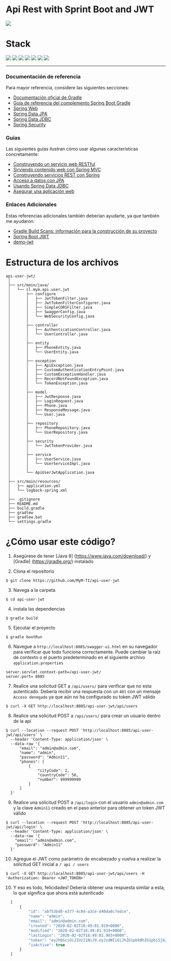 # Api Rest with Sprint Boot and JWT

![](https://img.shields.io/badge/build-success-brightgreen.svg)

# Stack

![](https://img.shields.io/badge/java_8-✓-blue.svg)
![](https://img.shields.io/badge/spring_boot-✓-blue.svg)
![](https://img.shields.io/badge/hibernate-✓-blue.svg)
![](https://img.shields.io/badge/mysql-✓-blue.svg)
![](https://img.shields.io/badge/h2database-✓-blue)
![](https://img.shields.io/badge/jwt-✓-blue.svg)
![](https://img.shields.io/badge/swagger_2-✓-blue.svg)



***


### Documentación de referencia
Para mayor referencia, considere las siguientes secciones:

* [Documentación oficial de Gradle](https://docs.gradle.org)
* [Guía de referencia del complemento Spring Boot Gradle](https://docs.spring.io/spring-boot/docs/2.2.4.RELEASE/gradle-plugin/reference/html/)
* [Spring Web](https://docs.spring.io/spring-boot/docs/2.2.4.RELEASE/reference/htmlsingle/#boot-features-developing-web-applications)
* [Spring Data JPA](https://docs.spring.io/spring-boot/docs/2.2.4.RELEASE/reference/htmlsingle/#boot-features-jpa-and-spring-data)
* [Spring Data JDBC](https://docs.spring.io/spring-data/jdbc/docs/current/reference/html/)
* [Spring Security](https://docs.spring.io/spring-boot/docs/2.2.4.RELEASE/reference/htmlsingle/#boot-features-security)

### Guías
Las siguientes guías ilustran cómo usar algunas características concretamente:

* [Construyendo un servicio web RESTful](https://spring.io/guides/gs/rest-service/)
* [Sirviendo contenido web con Spring MVC](https://spring.io/guides/gs/serving-web-content/)
* [Construyendo servicios REST con Spring](https://spring.io/guides/tutorials/bookmarks/)
* [Acceso a datos con JPA](https://spring.io/guides/gs/accessing-data-jpa/)
* [Usando Spring Data JDBC](https://github.com/spring-projects/spring-data-examples/tree/master/jdbc/basics)
* [Asegurar una aplicación web](https://spring.io/guides/gs/securing-web/)

### Enlaces Adicionales
Estas referencias adicionales también deberían ayudarte, ya que también me ayudaron:

* [Gradle Build Scans: información para la construcción de su proyecto](https://scans.gradle.com#gradle)
* [Spring Boot JWT](https://github.com/murraco/spring-boot-jwt)
* [demo-jwt](https://github.com/ajmorgang/demo-jwt)

# Estructura de los archivos

```
api-user-jwt/
 │
 ├── src/main/java/
 │   └── cl.mym.api.user.jwt
 │       ├── configure
 │       │   ├── JwtTokenFilter.java
 │       │   ├── JwtTokenFilterConfigurer.java
 │       │   ├── SimpleCORSFilter.java
 │       │   ├── SwaggerConfig.java
 │       │   └── WebSecurityConfig.java
 │       │
 │       ├── controller
 │       │   ├── AuthenticationController.java
 │       │   └── UserController.java
 │       │
 │       ├── entity
 │       │   ├── PhoneEntity.java
 │       │   └── UserEntity.java
 │       │
 │       ├── exception
 │       │   ├── ApiException.java
 │       │   ├── CustomAuthenticationEntryPoint.java
 │       │   ├── CustomExceptionHandler.java
 │       │   ├── RecordNotFoundException.java
 │       │   └── TokenException.java
 │       │
 │       ├── model
 │       │   ├── JwtResponse.java
 │       │   ├── LoginRequest.java
 │       │   ├── Phone.java
 │       │   ├── ResponseMessage.java
 │       │   └── User.java
 │       │
 │       ├── repository
 │       │   ├── PhoneRepository.java
 │       │   └── UserRepository.java
 │       │
 │       ├── security
 │       │   └── JwtTokenProvider.java
 │       │
 │       ├── service
 │       │   ├── UserService.java
 │       │   └── UserServiceImpl.java
 │       │
 │       └── ApiUserJwtApplication.java
 │
 ├── src/main/resources/
 │   ├── application.yml
 │   └── logback-spring.xml
 │
 ├── .gitignore
 ├── README.md
 ├── build.gradle
 ├── gradlew
 ├── gradlew.bat
 └── settings.gradle
```

# ¿Cómo usar este código?

1. Asegúrese de tener [Java 8] (https://www.java.com/download/) y [Gradle] (https://gradle.org/) instalado

2. Clona el repositorio
  
  ```
  $ git clone https://github.com/MyM-TI/api-user-jwt
  ```
  
3. Navega a la carpeta

  ```
  $ cd api-user-jwt
  ```

4. instala las dependencias

  ```
  $ gradle build
  ```

5. Ejecutar el proyecto

  ```
  $ gradle bootRun
  ```

6. Navegue a `http://localhost:8085/swagger-ui.html` en su navegador para verificar que todo funciona correctamente. Puede cambiar la raíz de contexto o el puerto predeterminado en el siguiente archivo `application.properties`

  ```
  server.servlet.context-path=/api-user-jwt/
  server.port= 8085
  ```

7. Realice una solicitud GET a `/api/users/` para verificar que no esta autenticado. Debería recibir una respuesta con un `401` con un mensaje `Acceso denegado` ya que aún no ha configurado su token JWT válido

  ```
  $ curl -X GET http://localhost:8085/api-user-jwt/api/users
  ```

8. Realice una solicitud POST a `/api/users/` para crear un usuario dentro de la api

  ```
  $ curl --location --request POST 'http://localhost:8085/api-user-jwt/api/users' \
	--header 'Content-Type: application/json' \
	--data-raw '{
	    "email": "admin@admin.com",
	    "name": "admin",
	    "password": "Admin11",
	    "phones": [
	        {
	            "cityCode": 2,
	            "countryCode": 56,
	            "number": 999999999
	        }
	    ]
	}'
  ```
    
9. Realice una solicitud POST a `/api/login` con el usuario `admin@admin.com` y la clave `Admin11` creado en el paso anterior para obtener un token JWT válido

  ```
  $ curl --location --request POST 'http://localhost:8085/api-user-jwt/api/login' \
	--header 'Content-Type: application/json' \
	--data-raw '{
	  "email": "admin@admin.com",
	  "password": "Admin11"
	}'
  ```


10. Agregue el JWT como parámetro de encabezado y vuelva a realizar la solicitud GET inicial a `/ api / users`

  ```
  $ curl -X GET http://localhost:8085/api-user-jwt/api/users -H 'Authorization: Bearer <JWT_TOKEN>'
  ```

10. Y eso es todo, felicidades! Debería obtener una respuesta similar a esta, lo que significa que ahora está autenticado

  ```javascript
	[
	    {
	        "id": "ab753bd8-e377-4c0d-a3ce-d40da0c7edce",
	        "name": "admin",
	        "email": "admin@admin.com",
	        "created": "2020-02-02T18:49:01.919+0000",
	        "modified": "2020-02-02T18:49:01.919+0000",
	        "lastLogin": "2020-02-02T18:49:01.903+0000",
	        "token": "eyJhbGciOiJIUzI1NiJ9.eyJzdWIiOiJhZG1pbkBhZG1pbi5jb20iLCJpYXQiOjE1ODA2NjkzNDEsImV4cCI6MTU4MDY3Mjk0MX0.rf2ciRwvfuDP-QFtI-rzgw_NSGo2LY1w8ufX87oDAws",
	        "isActive": true
	    }
	]
  ``` 

